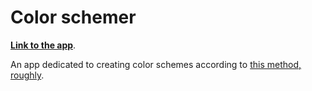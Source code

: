 # Color schemer

[**Link to the app**](https://baecher.dev/tools/color-schemer/).

An app dedicated to creating color schemes according to [this method, roughly](https://refactoringui.com/previews/building-your-color-palette/).
